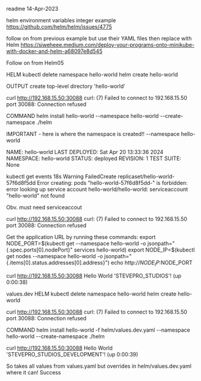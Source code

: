readme
14-Apr-2023

helm environment variables integer example
https://github.com/helm/helm/issues/4775

follow on from previous example but use their YAML files then replace with Helm
https://siweheee.medium.com/deploy-your-programs-onto-minikube-with-docker-and-helm-a68097e8d545    

Follow on from Helm05

HELM
kubectl delete namespace hello-world
helm create hello-world

OUTPUT
create top-level directory 'hello-world'

curl http://192.168.15.50:30088
curl: (7) Failed to connect to 192.168.15.50 port 30088: Connection refused

COMMAND
helm install hello-world --namespace hello-world --create-namespace ./helm

IMPORTANT - here is where the namespace is created!!
--namespace hello-world


NAME: hello-world
LAST DEPLOYED: Sat Apr 20 13:33:36 2024
NAMESPACE: hello-world
STATUS: deployed
REVISION: 1
TEST SUITE: None


kubectl get events
18s         Warning   FailedCreate        replicaset/hello-world-57f6d8f5dd   Error creating: pods "hello-world-57f6d8f5dd-" is forbidden: error looking up service account hello-world/hello-world: serviceaccount "hello-world" not found

Obv. must need serviceaccout


curl http://192.168.15.50:30088
curl: (7) Failed to connect to 192.168.15.50 port 30088: Connection refused

Get the application URL by running these commands:
export NODE_PORT=$(kubectl get --namespace hello-world -o jsonpath="{.spec.ports[0].nodePort}" services hello-world)
export NODE_IP=$(kubectl get nodes --namespace hello-world -o jsonpath="{.items[0].status.addresses[0].address}")
echo http://$NODE_IP:$NODE_PORT


curl http://192.168.15.50:30088
Hello World 'STEVEPRO_STUDIOS'! (up 0:00:38)



values.dev
HELM
kubectl delete namespace hello-world
helm create hello-world

curl http://192.168.15.50:30088
curl: (7) Failed to connect to 192.168.15.50 port 30088: Connection refused

COMMAND
helm install hello-world -f helm/values.dev.yaml --namespace hello-world --create-namespace ./helm

curl http://192.168.15.50:30088
Hello World 'STEVEPRO_STUDIOS_DEVELOPMENT'! (up 0:00:39)

So takes all values from values.yaml but overrides in helm/values.dev.yaml where it can!
Success
